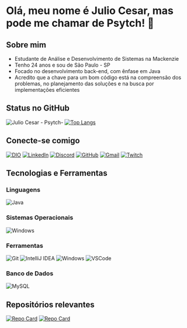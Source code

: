 # Olá, meu nome é Julio Cesar, mas pode me chamar de Psytch! 👋

## Sobre mim  

- Estudante de Análise e Desenvolvimento de Sistemas na Mackenzie
- Tenho 24 anos e sou de São Paulo - SP
- Focado no desenvolvimento back-end, com ênfase em Java
- Acredito que a chave para um bom código está na compreensão dos problemas, no planejamento das soluções e na busca por implementações eficientes

## Status no GitHub  
![Julio Cesar - Psytch-](https://github-readme-stats.vercel.app/api?username=Psytch-01&theme=github_dark&show_icons=true)
[![Top Langs](https://github-readme-stats.vercel.app/api/top-langs/?username=Psytch-01&layout=compact&theme=radical)](https://github.com/anuraghazra/github-readme-stats)  

## Conecte-se comigo  
[![DIO](https://img.shields.io/badge/-Meu%20Perfil%20na%20DIO-100?style=for-the-badge&logo=)](https://web.dio.me/users/juliocesar_002?tab=achievements&page=1)
[![LinkedIn](https://img.shields.io/badge/LinkedIn-0077B5?style=for-the-badge&logo=linkedin&logoColor=white)](https://www.linkedin.com/in/julio-cesar-agusso/)
[![Discord](https://img.shields.io/badge/Discord-7289DA?style=for-the-badge&logo=discord&logoColor=white)](https://discord.gg/3gb6bXyAbf)
[![GitHub](https://img.shields.io/badge/GitHub-100000?style=for-the-badge&logo=github&logoColor=white)](https://github.com/Psytch-01)
[![Gmail](https://img.shields.io/badge/Gmail-333333?style=for-the-badge&logo=gmail&logoColor=red)](mailto:contato.julio.agusso@gmail.com)
[![Twitch](https://img.shields.io/badge/Twitch-6441A5?style=for-the-badge&logo=twitch&logoColor=white)](https://www.twitch.tv/itspsytch)

## Tecnologias e Ferramentas  
### Linguagens  
![Java](https://img.shields.io/badge/java-%23ED8B00.svg?style=for-the-badge&logo=openjdk&logoColor=black)

### Sistemas Operacionais  
![Windows](https://img.shields.io/badge/Windows-000?style=for-the-badge&logo=windows&logoColor=2CA5E0)

### Ferramentas  
![Git](https://img.shields.io/badge/GIT-000000?style=for-the-badge&logo=git&logoColor=orange)
![IntelliJ IDEA](https://img.shields.io/badge/IntelliJ%20IDEA-000000?style=flat&logo=intellijidea)
![Windows](https://img.shields.io/badge/Windows-000?style=for-the-badge&logo=windows&logoColor=0000FF)
![VSCode](https://img.shields.io/badge/VS%20Code-007ACC?style=flat&logo=visual-studio-code)

### Banco de Dados  
![MySQL](https://img.shields.io/badge/MySQL-4479A1?style=flat&logo=mysql)  

## Repositórios relevantes  
[![Repo Card](https://github-readme-stats.vercel.app/api/pin/?username=Psytch-01&repo=Estudos-Java-Basico&bg_color=000&border_color=30A3DC&show_icons=true&icon_color=30A3DC&title_color=00000&text_color=FFF)](https://github.com/Psytch-01/Estudos-Java-Basico)
[![Repo Card](https://github-readme-stats.vercel.app/api/pin/?username=Psytch-01&repo=Exercicios-Java&bg_color=000&border_color=30A3DC&show_icons=true&icon_color=30A3DC&title_color=00000&text_color=FFF)]([https://github.com/Psytch-01/Exercicios-Java](https://github.com/Psytch-01/Estudos-Java-Intermediario))
